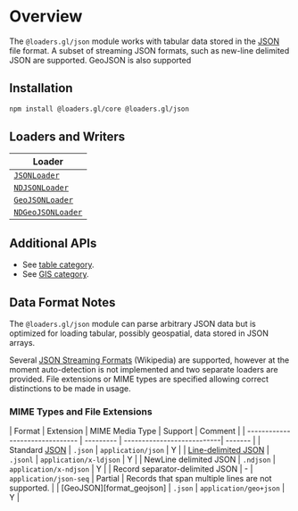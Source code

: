 # Overview

The `@loaders.gl/json` module works with tabular data stored in the [JSON][format_json] file format.
A subset of streaming JSON formats, such as new-line delimited JSON are supported. 
GeoJSON is also supported

## Installation

```bash
npm install @loaders.gl/core @loaders.gl/json
```

## Loaders and Writers

| Loader                                                          |
| --------------------------------------------------------------- |
| [`JSONLoader`](modules/json/docs/api-reference/json-loader)     |
| [`NDJSONLoader`](modules/json/docs/api-reference/ndjson-loader) |
| [`GeoJSONLoader`](modules/json/docs/api-reference/geojson-loader)     |
| [`NDGeoJSONLoader`](modules/json/docs/api-reference/ndgeojson-loader) |

## Additional APIs

- See [table category](/docs/specifications/category-table).
- See [GIS category](/docs/specifications/category-gis).

## Data Format Notes

The `@loaders.gl/json` module can parse arbitrary JSON data but is optimized for loading
tabular, possibly geospatial, data stored in JSON arrays.


Several [JSON Streaming Formats](https://en.wikipedia.org/wiki/JSON_streaming) (Wikipedia) are supported,
however at the moment auto-detection is not implemented and two separate loaders are provided. 
File extensions or MIME types are specified allowing correct distinctions to be made in usage.

### MIME Types and File Extensions

| Format                          | Extension | MIME Media Type            | Support | Comment |
| ------------------------------- | --------- | ---------------------------| ------- |
| Standard [JSON][format_json]    | `.json`   | `application/json`         | Y |
| [Line-delimited JSON](format_jsonlines)     | `.jsonl`  | `application/x-ldjson`     | Y |
| NewLine delimited JSON          | `.ndjson` | `application/x-ndjson`     | Y | 
| Record separator-delimited JSON | -         | `application/json-seq`     | Partial | Records that span multiple lines are not supported. |
| [GeoJSON][format_geojson]    | `.json`   | `application/geo+json`         | Y |

[format_json]: https://www.json.org/json-en.html
[format_jsonlines]: http://jsonlines.org/
[rfc4288]: [https://www.ietf.org/rfc/rfc4288.txt
